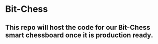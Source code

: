 # Bit-Chess
## This repo will host the code for our Bit-Chess smart chessboard once it is production ready.
